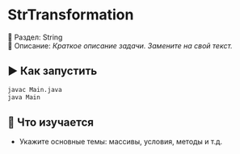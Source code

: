 # StrTransformation

📁 Раздел: String  
📘 Описание: *Краткое описание задачи. Замените на свой текст.*

## ▶️ Как запустить

```bash
javac Main.java
java Main
```

## 🧠 Что изучается

- Укажите основные темы: массивы, условия, методы и т.д.
